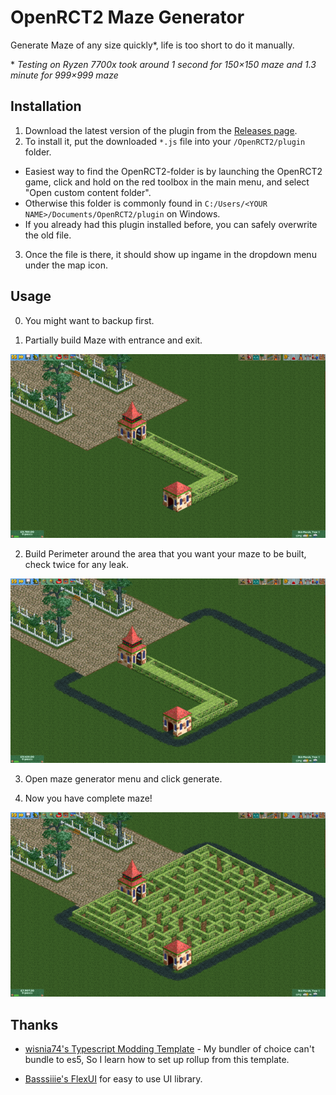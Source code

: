 # OpenRCT2 Maze Generator

Generate Maze of any size quickly*, life is too short to do it manually.

\* *Testing on Ryzen 7700x took around 1 second for 150×150 maze and 1.3 minute for 999×999 maze*

## Installation

1. Download the latest version of the plugin from
   the [Releases page](https://github.com/beam41/openrct2-maze-generator/releases/latest).
2. To install it, put the downloaded `*.js` file into your `/OpenRCT2/plugin` folder.

- Easiest way to find the OpenRCT2-folder is by launching the OpenRCT2 game, click and hold on the red toolbox in the
  main menu, and select "Open custom content folder".
- Otherwise this folder is commonly found in `C:/Users/<YOUR NAME>/Documents/OpenRCT2/plugin` on Windows.
- If you already had this plugin installed before, you can safely overwrite the old file.

3. Once the file is there, it should show up ingame in the dropdown menu under the map icon.

## Usage

0. You might want to backup first.

1. Partially build Maze with entrance and exit.

![step1](https://raw.githubusercontent.com/beam41/openrct2-maze-ganerator/main/resources/step1.png)

2. Build Perimeter around the area that you want your maze to be built, check twice for any leak.

![step2](https://raw.githubusercontent.com/beam41/openrct2-maze-ganerator/main/resources/step2.png)

3. Open maze generator menu and click generate.

4. Now you have complete maze!

![step4](https://raw.githubusercontent.com/beam41/openrct2-maze-ganerator/main/resources/step4.png)

## Thanks

- [wisnia74's Typescript Modding Template](https://github.com/wisnia74/openrct2-typescript-mod-template) - My bundler of
  choice can't bundle to es5, So I learn how to set up rollup from this template.

- [Basssiiie's FlexUI](https://github.com/Basssiiie/OpenRCT2-FlexUI) for easy to use UI library.
